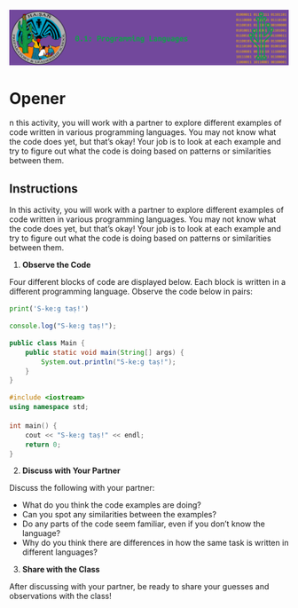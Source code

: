 ![header](assets/header.png)

# Opener

n this activity, you will work with a partner to explore different examples of code written in various programming languages. You may not know what the code does yet, but that’s okay! Your job is to look at each example and try to figure out what the code is doing based on patterns or similarities between them.

## Instructions

In this activity, you will work with a partner to explore different examples of code written in various programming languages. You may not know what the code does yet, but that’s okay! Your job is to look at each example and try to figure out what the code is doing based on patterns or similarities between them.


1. **Observe the Code**

Four different blocks of code are displayed below. Each block is written in a different programming language. Observe the code below in pairs:

```python
print('S-ke:g taṣ!')
```

```javascript
console.log("S-ke:g taṣ!");
```

```java
public class Main {
    public static void main(String[] args) {
        System.out.println("S-ke:g taṣ!");
    }
}
```

```cpp
#include <iostream>
using namespace std;

int main() {
    cout << "S-ke:g taṣ!" << endl;
    return 0;
}
```

2. **Discuss with Your Partner**

Discuss the following with your partner:

- What do you think the code examples are doing?
- Can you spot any similarities between the examples?
- Do any parts of the code seem familiar, even if you don’t know the language?
- Why do you think there are differences in how the same task is written in different languages?


3. **Share with the Class**

After discussing with your partner, be ready to share your guesses and observations with the class!